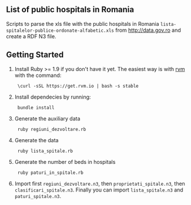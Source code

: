 ## List of public hospitals in Romania

Scripts to parse the xls file with the public hospitals in Romania
`lista-spitalelor-publice-ordonate-alfabetic.xls` from http://data.gov.ro
and create a RDF N3 file.

## Getting Started

1. Install Ruby >= 1.9 if you don't have it yet.
The easiest way is with [rvm](http://rvm.io) with the command:

        \curl -sSL https://get.rvm.io | bash -s stable

2. Install dependecies by running:

        bundle install

3. Generate the auxiliary data

        ruby regiuni_dezvoltare.rb

4. Generate the data

        ruby lista_spitale.rb

5. Generate the number of beds in hospitals

        ruby paturi_in_spitale.rb


6. Import first `regiuni_dezvoltare.n3`, then `proprietati_spitale.n3`, then
`clasificari_spitale.n3`. Finally you can import `lista_spitale.n3` and
`paturi_spitale.n3`.
